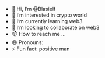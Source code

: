- 👋 Hi, I’m @Blasielf
- 👀 I’m interested in crypto world
- 🌱 I’m currently learning web3
- 💞️ I’m looking to collaborate on web3 
- 📫 How to reach me ...
- 😄 Pronouns: 
- ⚡ Fun fact: positive man

<!---
Blasielf/Blasielf is a ✨ special ✨ repository because its `README.md` (this file) appears on your GitHub profile.
You can click the Preview link to take a look at your changes.
--->
